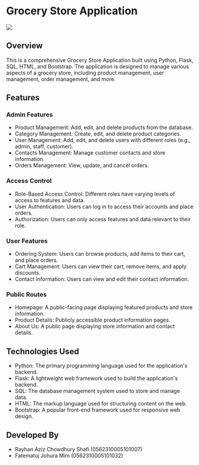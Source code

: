 # Grocery Store Application

![](https://static.vecteezy.com/system/resources/previews/002/035/105/non_2x/supermarket-grocery-store-interior-flat-illustration-vector.jpg)

## Overview

This is a comprehensive Grocery Store Application built using Python, Flask, SQL, HTML, and Bootstrap. The application is designed to manage various aspects of a grocery store, including product management, user management, order management, and more.

## Features

### Admin Features

- Product Management: Add, edit, and delete products from the database.
- Category Management: Create, edit, and delete product categories.
- User Management: Add, edit, and delete users with different roles (e.g., admin, staff, customer).
- Contacts Management: Manage customer contacts and store information.
- Orders Management: View, update, and cancel orders.

### Access Control

- Role-Based Access Control: Different roles have varying levels of access to features and data.
- User Authentication: Users can log in to access their accounts and place orders.
- Authorization: Users can only access features and data relevant to their role.

### User Features

- Ordering System: Users can browse products, add items to their cart, and place orders.
- Cart Management: Users can view their cart, remove items, and apply discounts.
- Contact Information: Users can view and edit their contact information.

### Public Routes

- Homepage: A public-facing page displaying featured products and store information.
- Product Details: Publicly accessible product information pages.
- About Us: A public page displaying store information and contact details.

## Technologies Used

- Python: The primary programming language used for the application's backend.
- Flask: A lightweight web framework used to build the application's backend.
- SQL: The database management system used to store and manage data.
- HTML: The markup language used for structuring content on the web.
- Bootstrap: A popular front-end framework used for responsive web design.

## Developed By

- Rayhan Aziz Chowdhury Shafi (0562310005101007)
- Fatematuj Johura Mim (0562310005101032)
